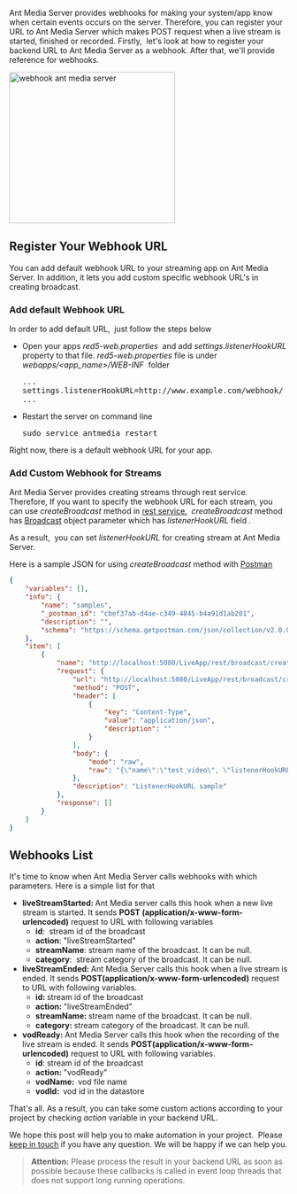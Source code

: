 Ant Media Server provides webhooks for making your system/app know when certain events occurs on the server. Therefore, you can register your URL to Ant Media Server which makes POST request when a live stream is started, finished or recorded. Firstly,  let's look at how to register your backend URL to Ant Media Server as a webhook. After that, we'll provide reference for webhooks.

<img src="https://antmedia.io/wp-content/uploads/2018/11/webhooks-300x273.png" alt="webhook ant media server" width="300" height="273" class="aligncenter wp-image-5807 size-medium" title="webhooks ant media server" />
<h2>Register Your Webhook URL</h2>
You can add default webhook URL to your streaming app on Ant Media Server. In addition, it lets you add custom specific webhook URL's in creating broadcast.
<h3>Add default Webhook URL</h3>
In order to add default URL,  just follow the steps below
<ul>
 	<li>Open your apps <em>red5-web.properties</em>  and add <em>settings.listenerHookURL</em> property to that file. <em>red5-web.properties </em>file is under <em>webapps/&lt;app_name&gt;/WEB-INF</em>  folder
<pre>...
settings.listenerHookURL=http://www.example.com/webhook/
...</pre>
</li>
 	<li>Restart the server on command line
<pre>sudo service antmedia restart</pre>
</li>
</ul>
Right now, there is a default webhook URL for your app.
<h3>Add Custom Webhook for Streams</h3>
Ant Media Server provides creating streams through rest service. Therefore, If you want to specify the webhook URL for each stream, you can use <em>createBroadcast</em> method in <a href="https://github.com/ant-media/Ant-Media-Server/blob/master/src/main/java/io/antmedia/rest/BroadcastRestService.java">rest service.</a>  <em>createBroadcast</em> method has <a href="https://github.com/ant-media/Ant-Media-Server-Common/blob/master/src/main/java/io/antmedia/datastore/db/types/Broadcast.java">Broadcast</a> object parameter which has <em>listenerHookURL </em>field<em> . </em>

As a result,  you can set<em> listenerHookURL </em>for creating stream at Ant Media Server.

Here is a sample JSON for using <em>createBroadcast</em> method with <a href="https://www.getpostman.com/">Postman</a>
```json
{
	"variables": [],
	"info": {
		"name": "samples",
		"_postman_id": "cbef37ab-d4ae-c349-4845-b4a91d1ab201",
		"description": "",
		"schema": "https://schema.getpostman.com/json/collection/v2.0.0/collection.json"
	},
	"item": [
		{
			"name": "http://localhost:5080/LiveApp/rest/broadcast/create",
			"request": {
				"url": "http://localhost:5080/LiveApp/rest/broadcast/create",
				"method": "POST",
				"header": [
					{
						"key": "Content-Type",
						"value": "application/json",
						"description": ""
					}
				],
				"body": {
					"mode": "raw",
					"raw": "{\"name\":\"test_video\", \"listenerHookURL\":\"http://www.example.com/webhook\"}"
				},
				"description": "ListenerHookURL sample"
			},
			"response": []
		}
	]
}
```


## Webhooks List
It's time to know when Ant Media Server calls webhooks with which parameters. Here is a simple list for that

 * <strong>liveStreamStarted: </strong>Ant Media server calls this hook when a new live stream is started. It sends **POST (application/x-www-form-urlencoded)** request to URL with following variables
   * <strong>id</strong>:  stream id of the broadcast
   * <strong>action</strong>: "liveStreamStarted"
   * <strong>streamName</strong>: stream name of the broadcast. It can be null.
   * <strong>category</strong>:  stream category of the broadcast. It can be null. 
 * <strong>liveStreamEnded: </strong>Ant Media Server calls this hook when a live stream is ended. It sends **POST(application/x-www-form-urlencoded)** request to URL with following variables.
   * <strong>id: </strong>stream id of the broadcast
   * <strong>action: </strong>"liveStreamEnded"
   * <strong>streamName: </strong>stream name of the broadcast. It can be null.
   * <strong>category: </strong>stream category of the broadcast. It can be null.
 * <strong>vodReady: </strong>Ant Media Server calls this hook when the recording of the live stream is ended. It sends **POST(application/x-www-form-urlencoded)** request to URL with following variables.
   * <strong>id</strong>: stream id of the broadcast
   * <strong>action: </strong>"vodReady"
   * <strong>vodName:  </strong>vod file name
   * <strong>vodId:  </strong>vod id in the datastore

That's all. As a result, you can take some custom actions according to your project by checking <em>action</em> variable in your backend URL.

We hope this post will help you to make automation in your project.  Please <a href="https://antmedia.io/#contact">keep in touch</a> if you have any question. We will be happy if we can help you.

> **Attention:** Please process the result in your backend URL as soon as possible because these callbacks is called in event loop threads that does not support long running operations.  

&nbsp;